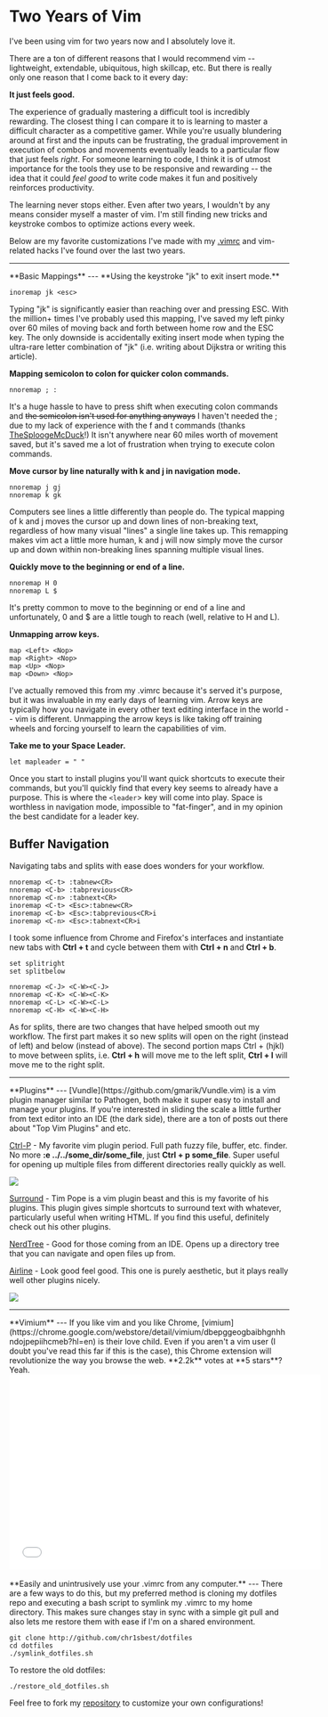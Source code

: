 Two Years of Vim
===
I've been using vim for two years now and I absolutely love it. 

There are a ton of different reasons that I would recommend vim -- lightweight, extendable, ubiquitous, high skillcap, etc. But there is really only one reason that I come back to it every day:

**It just feels good.** 

The experience of gradually mastering a difficult tool is incredibly rewarding. The closest thing I can compare it to is learning to master a difficult character as a competitive gamer. While you're usually blundering around at first and the inputs can be frustrating, the gradual improvement in execution of combos and movements eventually leads to a particular flow that just feels *right*. For someone learning to code, I think it is of utmost importance for the tools they use to be responsive and rewarding -- the idea that it could *feel good* to write code makes it fun and positively reinforces productivity.

The learning never stops either. Even after two years, I wouldn't by any means consider myself a master of vim. I'm still finding new tricks and keystroke combos to optimize actions every week. 

Below are my favorite customizations I've made with my [.vimrc](https://github.com/chr1sbest/dotfiles/blob/master/.vimrc) and vim-related hacks I've found over the last two years.

<hr>
**Basic Mappings**
---
**Using the keystroke "jk" to exit insert mode.** 

```
inoremap jk <esc>
```

Typing "jk" is significantly easier than reaching over and pressing ESC. With the million+ times I've probably used this mapping, I've saved my left pinky over 60 miles of moving back and forth between home row and the ESC key. The only downside is accidentally exiting insert mode when typing the ultra-rare letter combination of "jk" (i.e. writing about Dijkstra or writing this article).

**Mapping semicolon to colon for quicker colon commands.**
```
nnoremap ; :
```
It's a huge hassle to have to press shift when executing colon commands and <s>the semicolon isn't used for anything anyways</s> I haven't needed the ; due to my lack of experience with the f and t commands (thanks [TheSploogeMcDuck](http://www.reddit.com/user/TheSploogeMcDuck)!) It isn't anywhere near 60 miles worth of movement saved, but it's saved me a lot of frustration when trying to execute colon commands.

**Move cursor by line naturally with k and j in navigation mode.**
```
nnoremap j gj
nnoremap k gk
```
Computers see lines a little differently than people do. The typical mapping of k and j moves the cursor up and down lines of non-breaking text, regardless of how many visual "lines" a single line takes up. This remapping makes vim act a little more human, k and j will now simply move the cursor up and down within non-breaking lines spanning multiple visual lines.

**Quickly move to the beginning or end of a line.**
```
nnoremap H 0
nnoremap L $
```
It's pretty common to move to the beginning or end of a line and unfortunately, 0 and $ are a little tough to reach (well, relative to H and L).

**Unmapping arrow keys.**
```
map <Left> <Nop>
map <Right> <Nop>
map <Up> <Nop>
map <Down> <Nop>
```
I've actually removed this from my .vimrc because it's served it's purpose, but it was invaluable in my early days of learning vim. Arrow keys are typically how you navigate in every other text editing interface in the world -- vim is different. Unmapping the arrow keys is like taking off training wheels and forcing yourself to learn the capabilities of vim. 

**Take me to your Space Leader.**
```
let mapleader = " "
```
Once you start to install plugins you'll want quick shortcuts to execute their commands, but you'll quickly find that every key seems to already have a purpose. This is where the `<leader`> key will come into play. Space is worthless in navigation mode, impossible to "fat-finger", and in my opinion the best candidate for a leader key.

**Buffer Navigation**
---
Navigating tabs and splits with ease does wonders for your workflow. 
```
nnoremap <C-t> :tabnew<CR>
nnoremap <C-b> :tabprevious<CR>
nnoremap <C-n> :tabnext<CR>
inoremap <C-t> <Esc>:tabnew<CR>
inoremap <C-b> <Esc>:tabprevious<CR>i
inoremap <C-n> <Esc>:tabnext<CR>i
```
I took some influence from Chrome and Firefox's interfaces and instantiate new tabs with **Ctrl + t** and cycle between them with **Ctrl + n** and **Ctrl + b**. 

```
set splitright
set splitbelow

nnoremap <C-J> <C-W><C-J>
nnoremap <C-K> <C-W><C-K>
nnoremap <C-L> <C-W><C-L>
nnoremap <C-H> <C-W><C-H>
```
As for splits, there are two changes that have helped smooth out my workflow. The first part makes it so new splits will open on the right (instead of left) and below (instead of above). The second portion maps Ctrl + (hjkl) to move between splits, i.e. **Ctrl + h** will move me to the left split, **Ctrl + l** will move me to the right split.

<hr>
**Plugins**
---
[Vundle](https://github.com/gmarik/Vundle.vim) is a vim plugin manager similar to Pathogen, both make it super easy to install and manage your plugins. If you're interested in sliding the scale a little further from text editor into an IDE (the dark side), there are a ton of posts out there about "Top Vim Plugins" and etc. 

[Ctrl-P](https://github.com/kien/ctrlp.vim) - My favorite vim plugin period. Full path fuzzy file, buffer, etc. finder. No more **:e ../../some_dir/some_file**, just **Ctrl + p some_file**. Super useful for opening up multiple files from different directories really quickly as well.

<img src="https://camo.githubusercontent.com/0a0b4c0d24a44d381cbad420ecb285abc2aaa4cb/687474703a2f2f692e696d6775722e636f6d2f7949796e722e706e67">

[Surround](https://github.com/tpope/vim-surround) - Tim Pope is a vim plugin beast and this is my favorite of his plugins. This plugin gives simple shortcuts to surround text with whatever, particularly useful when writing HTML. If you find this useful, definitely check out his other plugins.

[NerdTree](https://github.com/scrooloose/nerdtree) - Good for those coming from an IDE. Opens up a directory tree that you can navigate and open files up from.

[Airline](https://github.com/bling/vim-airline) - Look good feel good. This one is purely aesthetic, but it plays really well other plugins nicely.

<img src="https://raw.githubusercontent.com/wiki/bling/vim-airline/screenshots/demo.gif">

<hr>
**Vimium**
---
If you like vim and you like Chrome, [vimium](https://chrome.google.com/webstore/detail/vimium/dbepggeogbaibhgnhhndojpepiihcmeb?hl=en) is their love child. Even if you aren't a vim user (I doubt you've read this far if this is the case), this Chrome extension will revolutionize the way you browse the web. **2.2k** votes at **5 stars**? Yeah.

<div class="videoWrapper">
<iframe width="560" height="350" src="//www.youtube.com/embed/t67Sn0RGK54" frameborder="0" allowfullscreen></iframe>
</div>

<br>
**Easily and unintrusively use your .vimrc from any computer.**
---
There are a few ways to do this, but my preferred method is cloning my dotfiles repo and executing a bash script to symlink my .vimrc to my home directory. This makes sure changes stay in sync with a simple git pull and also lets me restore them with ease if I'm on a shared environment.

```
git clone http://github.com/chr1sbest/dotfiles
cd dotfiles
./symlink_dotfiles.sh
```

To restore the old dotfiles:
```
./restore_old_dotfiles.sh
```

Feel free to fork my [repository](http://github.com/chr1sbest/dotfiles) to customize your own configurations!
